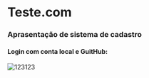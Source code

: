 # Teste.com

<h3>Aprasentação de sistema de cadastro 
    <h4>Login com conta local e GuitHub:</h4>

  ![123123](https://user-images.githubusercontent.com/63119956/127781170-5d9c4209-9387-4eb9-8265-19d95a0f6261.gif)

